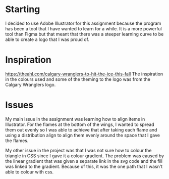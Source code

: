 # Starting
I decided to use Adobe Illustrator for this assignment because the program has been a tool that I have wanted to learn for a while. It is a more powerful tool than Figma but that meant that there was a steeper learning curve to be able to create a logo that I was proud of.

# Inspiration
https://theahl.com/calgary-wranglers-to-hit-the-ice-this-fall
The inspiration in the colours used and some of the theming to the logo was from the Calgary Wranglers logo.

# Issues
My main issue in the assignment was learning how to align items in Illustrator. For the flames at the bottom of the wings, I wanted to spread them out evenly so I was able to achieve that after taking each flame and using a distribution align to align them evenly around the space that I gave the flames. 

My other issue in the project was that I was not sure how to colour the triangle in CSS since I gave it a colour gradient. The problem was caused by the linear gradient that was given a separate link in the svg code and the fill was linked to the gradient. Because of this, it was the one path that I wasn't able to colour with css.
